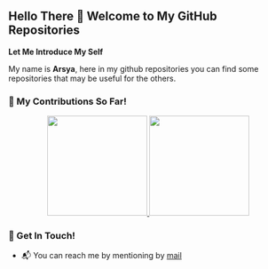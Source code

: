 ## Hello There :wave: Welcome to My GitHub Repositories

**Let Me Introduce My Self**

My name is **Arsya**, here in my github repositories you can find some repositories that may be useful for the others.

### :seedling: My Contributions So Far!
<p align="center"><a href="https://github.com/arsya371">
<img height="180em" src="https://github-readme-stats.vercel.app/api?username=arsya371&show_icons=true"/>
<img height="180em" src="https://github-readme-stats.vercel.app/api/top-langs/?username=arsya371&layout=compact"/>
</a></p>

### :postbox: Get In Touch!
- :mailbox_with_mail: You can reach me by mentioning by [mail](mailto:arsyafii03@gmail.com)
